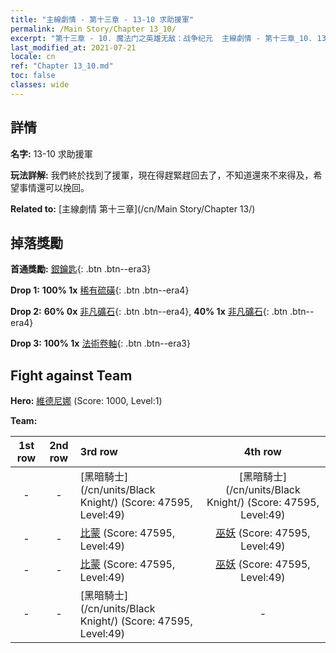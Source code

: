 ```yaml
---
title: "主線劇情 - 第十三章 - 13-10 求助援軍"
permalink: /Main Story/Chapter 13_10/
excerpt: "第十三章 - 10. 魔法门之英雄无敌：战争纪元  主線劇情 - 第十三章_10. 13-10 求助援軍"
last_modified_at: 2021-07-21
locale: cn
ref: "Chapter 13_10.md"
toc: false
classes: wide
---
```


## 詳情

 **名字:** 13-10 求助援軍

 **玩法詳解:** 我們終於找到了援軍，現在得趕緊趕回去了，不知道還來不來得及，希望事情還可以挽回。

 **Related to:** [主線劇情 第十三章](/cn/Main Story/Chapter 13/)

## 掉落獎勵

 **首通獎勵:** [銀鑰匙](/cn/Items/con_693/){: .btn .btn--era3}

 **Drop 1:** **100% 1x** [稀有硫磺](/cn/Items/mat_43/){: .btn .btn--era4}

 **Drop 2:** **60% 0x** [非凡礦石](/cn/Items/mat_33/){: .btn .btn--era4}, **40% 1x** [非凡礦石](/cn/Items/mat_33/){: .btn .btn--era4}

 **Drop 3:** **100% 1x** [法術卷軸](/cn/Items/con_694/){: .btn .btn--era3}


## Fight against Team
 **Hero:** [維德尼娜](/cn/heroes/Vidomina/) (Score: 1000, Level:1)

 **Team:**


  | 1st row | 2nd row | 3rd row | 4th row |
  |:----:|:----:|:----|:----:|
  | - | - | [黑暗騎士](/cn/units/Black Knight/) (Score: 47595, Level:49)  | [黑暗騎士](/cn/units/Black Knight/) (Score: 47595, Level:49)  |
  | - | - | [比蒙](/cn/units/Behemoth/) (Score: 47595, Level:49)  | [巫妖](/cn/units/Lich/) (Score: 47595, Level:49)  |
  | - | - | [比蒙](/cn/units/Behemoth/) (Score: 47595, Level:49)  | [巫妖](/cn/units/Lich/) (Score: 47595, Level:49)  |
  | - | - | [黑暗騎士](/cn/units/Black Knight/) (Score: 47595, Level:49)  | - |


